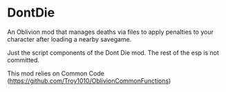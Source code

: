 # DontDie
An Oblivion mod that manages deaths via files to apply penalties to your character after loading a nearby savegame.

Just the script components of the Dont Die mod.  The rest of the esp is not committed.

This mod relies on Common Code (https://github.com/Troy1010/OblivionCommonFunctions)
